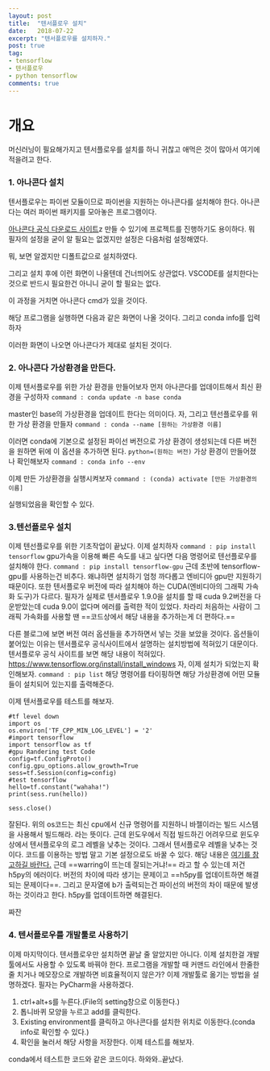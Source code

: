 ```yaml
---
layout: post
title:  "텐서플로우 설치"
date:   2018-07-22
excerpt: "텐서플로우를 설치하자."
post: true
tag:
- tensorflow
- 텐서플로우
- python tensorflow
comments: true
---
```


# 개요

머신러닝이 필요해가지고 텐서플로우를 설치를 하니 귀찮고 애먹은 것이 많아서 여기에 적을려고 한다.


### 1. 아나콘다 설치
텐서플로우는 파이썬 모듈이므로 파이썬을 지원하는 아나콘다를 설치해야 한다. 아나콘다는 여러 파이썬 패키지를 모아놓은 프로그램이다.

[아나콘다 공식 다운로드 사이트](https://www.anaconda.com/download/)z 만들 수 있기에 프로젝트를 진행하기도 용이하다.
뭐 필자의 설정을 굳이 알 필요는 없겠지만 설정은 다음처럼 설정해였다.

뭐, 보면 알겠지만 디폴트값으로 설치하였다.

그리고 설치 후에 이런 화면이 나올텐데 건너띄어도 상관없다. VSCODE를 설치한다는 것으로 반드시 필요한건 아니니 굳이 할 필요는 없다.

이 과정을 거치면 아나콘다 cmd가 있을 것이다.

해당 프로그램을 실행하면 다음과 같은 화면이 나올 것이다.
그리고 conda info를 입력하자

이러한 화면이 나오면 아나콘다가 제대로 설치된 것이다.

### 2. 아나콘다 가상환경을 만든다.
이제 텐서플로우를 위한 가상 환경을 만들어보자
먼저 아나콘다를 업데이트해서 최신 환경을 구성하자
 ```command : conda update -n base conda```

master인 base의 가상환경을 업데이트 한다는 의미이다.
자, 그리고 텐선플로우를 위한 가상 환경을 만들자
```command : conda --name [원하는 가상환경 이름]```

이러면 conda에 기본으로 설정된 파이선 버전으로 가상 환경이 생성되는데 다른 버전을 원하면 뒤에 이 옵션을 추가하면 된다.
```python=(원하는 버전)```
가상 환경이 만들어졌나 확인해보자
```command : conda info --env```

이제 만든 가상환경을 실행시켜보자
```command : (conda) activate [만든 가상환경의 이름]```

실행되었음을 확인할 수 있다.

### 3.텐선플로우 설치
이제 텐선플로우를 위한 기초작업이 끝났다.
이제 설치하자
```command : pip install tensorflow```
gpu가속을 이용해 빠른 속도를 내고 싶다면 다음 명령어로 텐선플로우를 설치해야 한다.
```command : pip install tensorflow-gpu```
근데 초반에 tensorflow-gpu를 사용하는건 비추다. 왜냐하면 설치하기 엄청 까다롭고 엔비디아 gpu만 지원하기 때문이다. 또한 텐서플로우 버전에 따라 설치해야 하는 CUDA(엔비디아의 그래픽 가속화 도구)가 다르다. 필자가 실제로 텐서플로우 1.9.0을 설치를 할 때 cuda 9.2버전을 다운받았는데 cuda 9.0이 없다며 에러를 출력한 적이 있었다.
차라리 처음하는 사람이 그래픽 가속화를 사용할 땐 ==코드상에서 해당 내용을 추가하는게 더 편하다.==

다른 블로그에 보면 버전 여러 옵션들을 추가하면서 넣는 것을 보았을 것이다. 옵션들이 붙어있는 이유는 텐서플로우 공식사이트에서 설명하는 설치방법에 적혀있기 대문이다.
텐서플로우 공식 사이트를 보면 해당 내용이 적혀있다.
https://www.tensorflow.org/install/install_windows
자, 이제 설치가 되었는지 확인해보자.
```command : pip list```
해당 명령어를 타이핑하면 해당 가상환경에 어떤 모듈들이 설치되어 있는지를 출력해준다.

이제 텐서플로우를 테스트를 해보자.
```
#tf level down
import os
os.environ['TF_CPP_MIN_LOG_LEVEL'] = '2'
#import tensorflow
import tensorflow as tf
#gpu Randering test Code
config=tf.ConfigProto()
config.gpu_options.allow_growth=True
sess=tf.Session(config=config)
#test tensorflow
hello=tf.constant("wahaha!")
print(sess.run(hello))

sess.close()

```
잘된다.
위의 os코드는 최신 cpu에서 신규 명령어를 지원하니 바젤이라는 빌드 시스템을 사용해서 빌드해라. 라는 뜻이다. 근데 윈도우에서 직접 빌드하긴 어려우므로 윈도우상에서 텐서플로우의 로그 레벨을 낮추는 것이다. 그래서 텐서플로우 레벨을 낮추는 것이다. 코드를 이용하는 방법 말고 기본 설정으로도 바꿀 수 있다. 해당 내용은 [여기를 참고하길 바란다.](http://effortmakesme.tistory.com/126)
근데 ==warring이 뜨는데 잘되는거냐!== 라고 할 수 있는데 저건 h5py의 에러이다. 버전의 차이에 따라 생기는 문제이고 ==h5py를 업데이트하면 해결되는 문제이다==.
그리고 문자열에 b가 출력되는건 파이선의 버전의 차이 때문에 발생하는 것이라고 한다.
h5py를 업데이트하면 해결된다.

짜잔

### 4. 텐서플로우를 개발툴로 사용하기
이제 마지막이다.
텐서플로우만 설치하면 끝날 줄 알았지만 아니다.
이제 설치한걸 개발툴에서도 사용할 수 있도록 바꿔야 한다.
프로그램을 개발할 때 커맨드 라인에서 한줄한줄 치거나 메모장으로 개발하면 비효율적이지 않은가?
이제 개발툴로 옮기는 방법을 설명하겠다.
필자는 PyCharm을 사용하겠다.
1. ctrl+alt+s를 누른다.(File의 setting창으로 이동한다.)
2. 톱니바퀴 모양을 누르고 add를 클릭한다.
3. Existing environment를 클릭하고 아나콘다를 설치한 위치로 이동한다.(conda info로 확인할 수 있다.)
4. 확인을 눌러서 해당 사항을 저장한다.
이제 테스트를 해보자.

conda에서 테스트한 코드와 같은 코드이다.
하와와..끝났다.